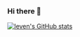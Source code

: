 ### Hi there 👋

<!--
**lzw1998/lzw1998** is a ✨ _special_ ✨ repository because its `README.md` (this file) appears on your GitHub profile.

Here are some ideas to get you started:

- 🔭 I’m currently working on ...
- 🌱 I’m currently learning ...
- 👯 I’m looking to collaborate on ...
- 🤔 I’m looking for help with ...
- 💬 Ask me about ...
- 📫 How to reach me: ...
- 😄 Pronouns: ...
- ⚡ Fun fact: ...
-->

[![leven's GitHub stats](https://github-readme-stats.vercel.app/api?username=lzw1998)](https://github.com/anuraghazra/github-readme-stats)
